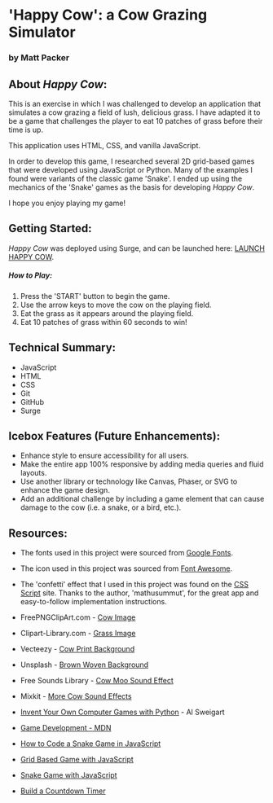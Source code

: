 # 'Happy Cow': a Cow Grazing Simulator
### by Matt Packer

## About *Happy Cow*:

This is an exercise in which I was challenged to develop an application that simulates a cow grazing a field of lush, delicious grass. I have adapted it to be a game that challenges the player to eat 10 patches of grass before their time is up.

This application uses HTML, CSS, and vanilla JavaScript.

In order to develop this game, I researched several 2D grid-based games that were developed using JavaScript or Python. Many of the examples I found were variants of the classic game 'Snake'. I ended up using the mechanics of the 'Snake' games as the basis for developing *Happy Cow*.

I hope you enjoy playing my game!


## Getting Started:

*Happy Cow* was deployed using Surge, and can be launched here: [LAUNCH HAPPY COW](https://mp-cg-sim-game.surge.sh/).

##### How to Play:

1. Press the 'START' button to begin the game.
2. Use the arrow keys to move the cow on the playing field.
3. Eat the grass as it appears around the playing field.
4. Eat 10 patches of grass within 60 seconds to win!



## Technical Summary:

* JavaScript
* HTML
* CSS
* Git
* GitHub
* Surge



## Icebox Features (Future Enhancements):

* Enhance style to ensure accessibility for all users.
* Make the entire app 100% responsive by adding media queries and fluid layouts.
* Use another library or technology like Canvas, Phaser, or SVG to enhance the game design.
* Add an additional challenge by including a game element that can cause damage to the cow (i.e. a snake, or a bird, etc.).


## Resources:

* The fonts used in this project were sourced from [Google Fonts](https://fonts.google.com/).
  
* The icon used in this project was sourced from [Font Awesome](https://fontawesome.com/).
  
* The 'confetti' effect that I used in this project was found on the [CSS Script](https://www.cssscript.com/confetti-falling-animation/) site. Thanks to the author, 'mathusummut', for the great app and easy-to-follow implementation instructions.
  
* FreePNGClipArt.com - [Cow Image](http://www.freepngclipart.com/free-png/3132-black-and-white-cow-png-image)
  
* Clipart-Library.com - [Grass Image](http://clipart-library.com/free/grass-png-cartoon.html)
  
* Vecteezy - [Cow Print Background](https://static.vecteezy.com/system/resources/previews/000/225/238/original/cow-print-background-vector.jpg)
  
* Unsplash - [Brown Woven Background](https://images.unsplash.com/photo-1591195854242-8804547cdcab?ixid=MnwxMjA3fDB8MHxzZWFyY2h8MXx8YnJvd24lMjB0ZXh0dXJlfGVufDB8fDB8fA%3D%3D&ixlib=rb-1.2.1&w=1000&q=80)
  
* Free Sounds Library - [Cow Moo Sound Effect](https://www.freesoundslibrary.com/cow-moo-sound/)

* Mixkit - [More Cow Sound Effects](https://mixkit.co/free-sound-effects/cow/)

* [Invent Your Own Computer Games with Python](https://inventwithpython.com/invent4thed/) - Al Sweigart

* [Game Development - MDN](https://developer.mozilla.org/en-US/docs/Games)

* [How to Code a Snake Game in JavaScript](https://www.youtube.com/watch?v=QTcIXok9wNY)
  
* [Grid Based Game with JavaScript](https://www.youtube.com/watch?v=3t_SV3WD_98)
  
* [Snake Game with JavaScript](https://medium.com/writeabyte/snake-game-5aaeb80a261a)
  
* [Build a Countdown Timer](https://www.youtube.com/watch?v=vSV_Ml2_A88)